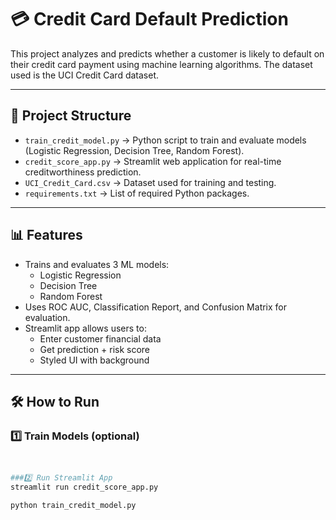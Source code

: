 # 💳 Credit Card Default Prediction

This project analyzes and predicts whether a customer is likely to default on their credit card payment using machine learning algorithms. The dataset used is the UCI Credit Card dataset.

---

## 📁 Project Structure

- `train_credit_model.py` → Python script to train and evaluate models (Logistic Regression, Decision Tree, Random Forest).
- `credit_score_app.py` → Streamlit web application for real-time creditworthiness prediction.
- `UCI_Credit_Card.csv` → Dataset used for training and testing.
- `requirements.txt` → List of required Python packages.

---

## 📊 Features

- Trains and evaluates 3 ML models:  
  - Logistic Regression  
  - Decision Tree  
  - Random Forest
- Uses ROC AUC, Classification Report, and Confusion Matrix for evaluation.
- Streamlit app allows users to:
  - Enter customer financial data
  - Get prediction + risk score
  - Styled UI with background

---

## 🛠 How to Run

### 1️⃣ Train Models (optional)

```bash


###2️⃣ Run Streamlit App
streamlit run credit_score_app.py

python train_credit_model.py

